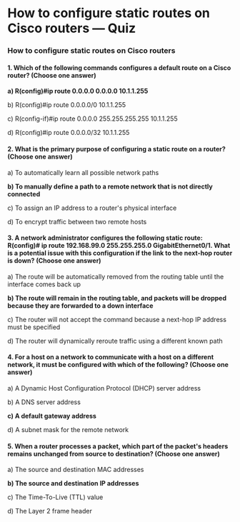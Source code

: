 # How to configure static routes on Cisco routers — Quiz

### How to configure static routes on Cisco routers

#### 1. Which of the following commands configures a default route on a Cisco router? (Choose one answer)

**a) R(config)#ip route 0.0.0.0 0.0.0.0 10.1.1.255**

b) R(config)#ip route 0.0.0.0/0 10.1.1.255

c) R(config-if)#ip route 0.0.0.0 255.255.255.255 10.1.1.255

d) R(config)#ip route 0.0.0.0/32 10.1.1.255

#### 2. What is the primary purpose of configuring a static route on a router? (Choose one answer)

a) To automatically learn all possible network paths

**b) To manually define a path to a remote network that is not directly connected**

c) To assign an IP address to a router's physical interface

d) To encrypt traffic between two remote hosts

#### 3. A network administrator configures the following static route: R(config)# ip route 192.168.99.0 255.255.255.0 GigabitEthernet0/1. What is a potential issue with this configuration if the link to the next-hop router is down? (Choose one answer)

a) The route will be automatically removed from the routing table until the interface comes back up

**b) The route will remain in the routing table, and packets will be dropped because they are forwarded to a down interface**

c) The router will not accept the command because a next-hop IP address must be specified

d) The router will dynamically reroute traffic using a different known path

#### 4. For a host on a network to communicate with a host on a different network, it must be configured with which of the following? (Choose one answer)

a) A Dynamic Host Configuration Protocol (DHCP) server address

b) A DNS server address

**c) A default gateway address**

d) A subnet mask for the remote network

#### 5. When a router processes a packet, which part of the packet's headers remains unchanged from source to destination? (Choose one answer)

a) The source and destination MAC addresses

**b) The source and destination IP addresses**

c) The Time-To-Live (TTL) value

d) The Layer 2 frame header
